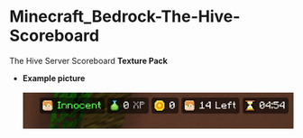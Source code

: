 # Minecraft_Bedrock-The-Hive-Scoreboard
The Hive Server Scoreboard <b>Texture Pack</b><br>
  - <b>Example picture</b><br><br>
  ![](Example/image.png)
